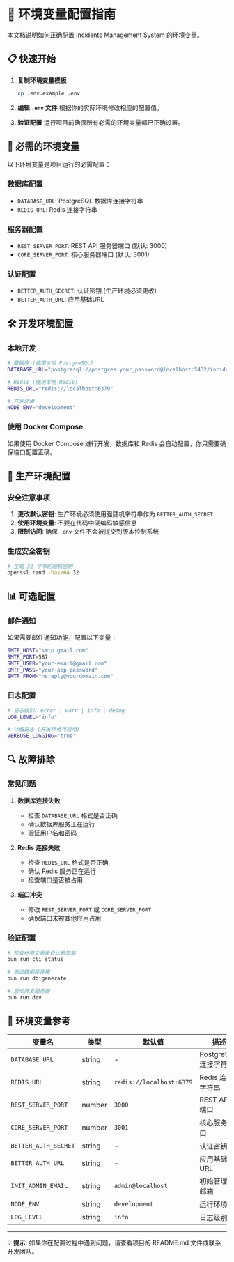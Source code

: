 # 🔧 环境变量配置指南

本文档说明如何正确配置 Incidents Management System 的环境变量。

## 📋 快速开始

1. **复制环境变量模板**
   ```bash
   cp .env.example .env
   ```

2. **编辑 `.env` 文件**
   根据你的实际环境修改相应的配置值。

3. **验证配置**
   运行项目前确保所有必需的环境变量都已正确设置。

## 🔑 必需的环境变量

以下环境变量是项目运行的必需配置：

### 数据库配置
- `DATABASE_URL`: PostgreSQL 数据库连接字符串
- `REDIS_URL`: Redis 连接字符串

### 服务器配置
- `REST_SERVER_PORT`: REST API 服务器端口 (默认: 3000)
- `CORE_SERVER_PORT`: 核心服务器端口 (默认: 3001)

### 认证配置
- `BETTER_AUTH_SECRET`: 认证密钥 (生产环境必须更改)
- `BETTER_AUTH_URL`: 应用基础URL

## 🛠️ 开发环境配置

### 本地开发
```bash
# 数据库 (使用本地 PostgreSQL)
DATABASE_URL="postgresql://postgres:your_password@localhost:5432/incidents?schema=public"

# Redis (使用本地 Redis)
REDIS_URL="redis://localhost:6379"

# 开发环境
NODE_ENV="development"
```

### 使用 Docker Compose
如果使用 Docker Compose 进行开发，数据库和 Redis 会自动配置，你只需要确保端口配置正确。

## 🚀 生产环境配置

### 安全注意事项
1. **更改默认密钥**: 生产环境必须使用强随机字符串作为 `BETTER_AUTH_SECRET`
2. **使用环境变量**: 不要在代码中硬编码敏感信息
3. **限制访问**: 确保 `.env` 文件不会被提交到版本控制系统

### 生成安全密钥
```bash
# 生成 32 字节的随机密钥
openssl rand -base64 32
```

## 📊 可选配置

### 邮件通知
如果需要邮件通知功能，配置以下变量：
```bash
SMTP_HOST="smtp.gmail.com"
SMTP_PORT=587
SMTP_USER="your-email@gmail.com"
SMTP_PASS="your-app-password"
SMTP_FROM="noreply@yourdomain.com"
```

### 日志配置
```bash
# 日志级别: error | warn | info | debug
LOG_LEVEL="info"

# 详细日志 (开发环境可启用)
VERBOSE_LOGGING="true"
```

## 🔍 故障排除

### 常见问题

1. **数据库连接失败**
   - 检查 `DATABASE_URL` 格式是否正确
   - 确认数据库服务正在运行
   - 验证用户名和密码

2. **Redis 连接失败**
   - 检查 `REDIS_URL` 格式是否正确
   - 确认 Redis 服务正在运行
   - 检查端口是否被占用

3. **端口冲突**
   - 修改 `REST_SERVER_PORT` 或 `CORE_SERVER_PORT`
   - 确保端口未被其他应用占用

### 验证配置
```bash
# 检查环境变量是否正确加载
bun run cli status

# 测试数据库连接
bun run db:generate

# 启动开发服务器
bun run dev
```

## 📝 环境变量参考

| 变量名 | 类型 | 默认值 | 描述 |
|--------|------|--------|------|
| `DATABASE_URL` | string | - | PostgreSQL 连接字符串 |
| `REDIS_URL` | string | `redis://localhost:6379` | Redis 连接字符串 |
| `REST_SERVER_PORT` | number | `3000` | REST API 端口 |
| `CORE_SERVER_PORT` | number | `3001` | 核心服务端口 |
| `BETTER_AUTH_SECRET` | string | - | 认证密钥 |
| `BETTER_AUTH_URL` | string | - | 应用基础URL |
| `INIT_ADMIN_EMAIL` | string | `admin@localhost` | 初始管理员邮箱 |
| `NODE_ENV` | string | `development` | 运行环境 |
| `LOG_LEVEL` | string | `info` | 日志级别 |

---

💡 **提示**: 如果你在配置过程中遇到问题，请查看项目的 README.md 文件或联系开发团队。